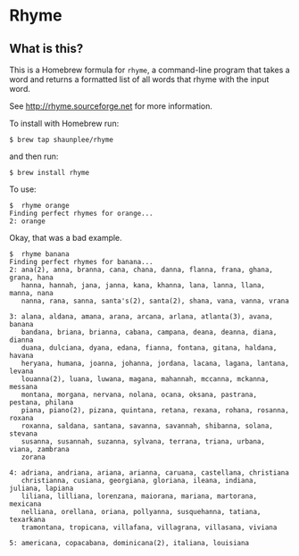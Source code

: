 # Rhyme

## What is this?

This is a Homebrew formula for `rhyme`, a command-line program that takes a word and returns a formatted list of all words that rhyme with the input word.

See http://rhyme.sourceforge.net for more information.

To install with Homebrew run:

`$ brew tap shaunplee/rhyme`

and then run:

`$ brew install rhyme`

To use:

```shell
$  rhyme orange
Finding perfect rhymes for orange...
2: orange
```

Okay, that was a bad example.

```shell
$  rhyme banana
Finding perfect rhymes for banana...
2: ana(2), anna, branna, cana, chana, danna, flanna, frana, ghana, grana, hana
   hanna, hannah, jana, janna, kana, khanna, lana, lanna, llana, manna, nana
   nanna, rana, sanna, santa's(2), santa(2), shana, vana, vanna, vrana

3: alana, aldana, amana, arana, arcana, arlana, atlanta(3), avana, banana
   bandana, briana, brianna, cabana, campana, deana, deanna, diana, dianna
   duana, dulciana, dyana, edana, fianna, fontana, gitana, haldana, havana
   heryana, humana, joanna, johanna, jordana, lacana, lagana, lantana, levana
   louanna(2), luana, luwana, magana, mahannah, mccanna, mckanna, messana
   montana, morgana, nervana, nolana, ocana, oksana, pastrana, pestana, philana
   piana, piano(2), pizana, quintana, retana, rexana, rohana, rosanna, roxana
   roxanna, saldana, santana, savanna, savannah, shibanna, solana, stevana
   susanna, susannah, suzanna, sylvana, terrana, triana, urbana, viana, zambrana
   zorana

4: adriana, andriana, ariana, arianna, caruana, castellana, christiana
   christianna, cusiana, georgiana, gloriana, ileana, indiana, juliana, lapiana
   liliana, lilliana, lorenzana, maiorana, mariana, martorana, mexicana
   nelliana, orellana, oriana, pollyanna, susquehanna, tatiana, texarkana
   tramontana, tropicana, villafana, villagrana, villasana, viviana

5: americana, copacabana, dominicana(2), italiana, louisiana
```
